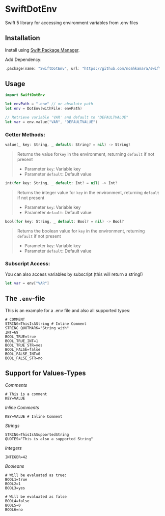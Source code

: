 # SwiftDotEnv

Swift 5 library for accessing environment variables from .env files



## Installation

Install using [Swift Package Manager](https://swift.org/package-manager/).

Add Dependency:
```swift
.package(name: "SwiftDotEnv", url: "https://github.com/noahkamara/swiftdotenv", from: "1.0.0")
```


## Usage

```swift
import SwiftDotEnv

let envPath = ".env" // or absolute path
let env = DotEnv(withFile: envPath)

// Retrieve variable 'VAR' and default to "DEFAULTVALUE"
let var = env.value("VAR", "DEFAULTVALUE")
```

### Getter Methods:

```swift 
value(_ key: String, _ default: String? = nil) -> String? 
```
> Returns the value for`key` in the environment, returning `default` if not present
> - Parameter `key`: Variable key
> - Parameter `default`: Default value



```swift
int(for key: String, _ default: Int? = nil) -> Int?
```
> Returns the integer value for `key` in the environment, returning `default` if not present
> - Parameter `key`: Variable key
> - Parameter `default`: Default value


```swift 
bool(for key: String, _ default: Bool? = nil) -> Bool?
```
> Returns the boolean value for `key` in the environment, returning `default` if not present
> - Parameter `key`: Variable key
> - Parameter `default`: Default value

### Subscript Access:
You can also access variables by subscript (this will return a string!)
```swift
let var = env["VAR"]
```


## The `.env`-file
This is an example for a .env file and also all supported types:
```env
# COMMENT
STRING=ThisIsAString # Inline Comment
STRING_QUOTMARK="String with"
INT=69
BOOL_TRUE=true
BOOL_TRUE_INT=1
BOOL_TRUE_STR=yes
BOOL_FALSE=false
BOOL_FALSE_INT=0
BOOL_FALSE_STR=no
```

## Support for Values-Types
*Comments*
```env
# This is a comment
KEY=VALUE
```

*Inline Comments*
```env
KEY=VALUE # Inline Comment
```

*Strings*
```env
STRING=ThisIsASupportedString
QUOTES="This is also a supported String"
```

*Integers*
```env
INTEGER=42
```

*Booleans*
```env
# Will be evaluated as true:
BOOL1=true
BOOL2=1
BOOL3=yes

# Will be evaluated as false
BOOL4=false
BOOL5=0
BOOL6=no
```

